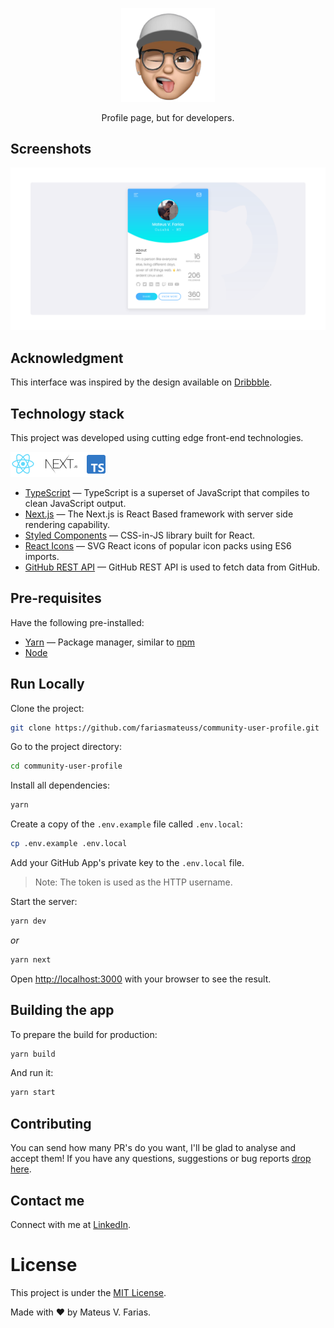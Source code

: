 <p align="center">
  <img src="./public/favicon.png" width="150" />
</p>

<p align="center">
  Profile page, but for developers.
</p>

## Screenshots

<p align="center">
  <img src="docs/resources/profile.png" />
</p>

## Acknowledgment

This interface was inspired by the design available on [Dribbble](https://dribbble.com/shots/3508584-Profile-Card-UI).

## Technology stack

This project was developed using cutting edge front-end technologies.

<img src="docs/resources/tech-logos.png" alt="Technologies used">

- [TypeScript](https://github.com/microsoft/TypeScript) — TypeScript is a superset of JavaScript that compiles to clean JavaScript output.
- [Next.js](https://nextjs.org/) — The Next.js is React Based framework with server side rendering capability.
- [Styled Components](https://styled-components.com/) — CSS-in-JS library built for React.
- [React Icons](https://react-icons.github.io/react-icons/) — SVG React icons of popular icon packs using ES6 imports.
- [GitHub REST API](https://docs.github.com/en/rest) — GitHub REST API is used to fetch data from GitHub.

## Pre-requisites

Have the following pre-installed:

- [Yarn](https://yarnpkg.com/) — Package manager, similar to [npm](https://www.npmjs.com/)
- [Node](https://nodejs.org/en/)

## Run Locally

Clone the project:

```bash
git clone https://github.com/fariasmateuss/community-user-profile.git
```

Go to the project directory:

```bash
cd community-user-profile
```

Install all dependencies:

```bash
yarn
```

Create a copy of the `.env.example` file called `.env.local`:

```bash
cp .env.example .env.local
```

Add your GitHub App's private key to the `.env.local` file.

> Note: The token is used as the HTTP username.

Start the server:

```bash
yarn dev
```

_or_

```bash
yarn next
```

Open [http://localhost:3000](http://localhost:3000) with your browser to see the result.

## Building the app

To prepare the build for production:

```bash
yarn build
```

And run it:

```bash
yarn start
```

## Contributing

You can send how many PR's do you want, I'll be glad to analyse and accept them! If you have any questions, suggestions or bug reports [drop here](https://github.com/fariasmateuss/community-user-profile/discussions).

## Contact me

Connect with me at [LinkedIn](https://www.linkedin.com/in/fariasmateuss/).

# License

This project is under the [MIT License](/LICENSE).

Made with ♥ by Mateus V. Farias.
